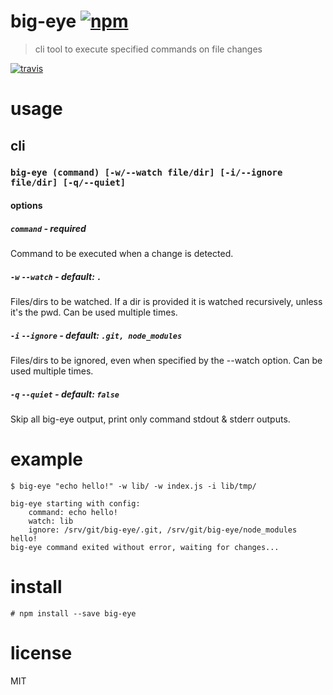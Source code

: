# big-eye [![npm](https://img.shields.io/npm/v/big-eye.svg)](https://www.npmjs.com/package/big-eye)

> cli tool to execute specified commands on file changes

[![travis](https://travis-ci.org/Nikersify/big-eye.svg?branch=master)](https://travis-ci.org/Nikersify/big-eye)

# usage

## cli

### `big-eye (command) [-w/--watch file/dir] [-i/--ignore file/dir] [-q/--quiet]`

#### options

##### `command` - required

Command to be executed when a change is detected.

##### `-w` `--watch` - default: `.`

Files/dirs to be watched. If a dir is provided it is watched recursively, unless it's the pwd. Can be used multiple times.

##### `-i` `--ignore` - default: `.git, node_modules`

Files/dirs to be ignored, even when specified by the --watch option. Can be used multiple times.

##### `-q` `--quiet` - default: `false`

Skip all big-eye output, print only command stdout & stderr outputs.

# example

```
$ big-eye "echo hello!" -w lib/ -w index.js -i lib/tmp/

big-eye starting with config:
	command: echo hello!
	watch: lib
	ignore: /srv/git/big-eye/.git, /srv/git/big-eye/node_modules
hello!
big-eye command exited without error, waiting for changes...
```

# install

`# npm install --save big-eye`

# license

MIT